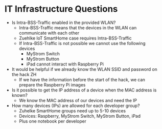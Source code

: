 # IT Infrastructure Questions

- Is Intra-BSS-Traffic enabled in the provided WLAN?
  - Intra-BSS-Traffic means that the devices in the WLAN can communicate with each other
  - Zuehlke IoT SmartHome case requires Intra-BSS-Traffic
  - If Intra-BSS-Traffic is not possible we cannot use the following devices
    - MyStrom Switch
    - MyStrom Button
    - iPad cannot interact with Raspberry Pi
- It would be helpful if we already know the WLAN SSID and password on the hack ZH
  - If we have the information before the start of the hack, we can prepare the Raspberry Pi images
- Is it possible to get the IP address of a device when the MAC address is known?
  - We know the MAC address of our devices and need the IP
- How many devices (IPs) are allowed for each developer group?
  - Zuhelke SmartHome groups need up to 5-10 devices
  - Devices: Raspberry, MyStrom Switch, MyStrom Button, iPad
  - Plus one notebook per developer